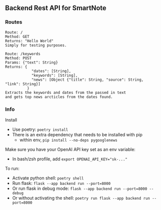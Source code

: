 ## Backend Rest API for SmartNote

### Routes

    Route: /
    Method: GET
    Returns: "Hello World"
    Simply for testing purposes.
<!-- -->
    Route: /keywords
    Method: POST
    Params: {"text": String}
    Returns: {
                "dates": [String], 
                "keywords": [String], 
                "news": [Object {"title": String, "source": String, "link": String}]
              }
    Extracts the keywords and dates from the passed in text 
    and gets top news arcticles from the dates found.

### Info

Install
- Use poetry: `poetry install`
- There is an extra dependency that needs to be installed with pip
  - within env, `pip install --no-deps pygooglenews`

Make sure you have your OpenAI API key set as an env variable:
- In bash/zsh profile, add `export OPENAI_API_KEY="sk-..."`

To run:
- Activate python shell: `poetry shell`
- Run flask: `flask --app backend run --port=8000`
- Or run flask in debug mode: `flask --app backend run --port=8000 --debug`
- Or without activating the shell: `poetry run flask --app backend run --port=8000`
    